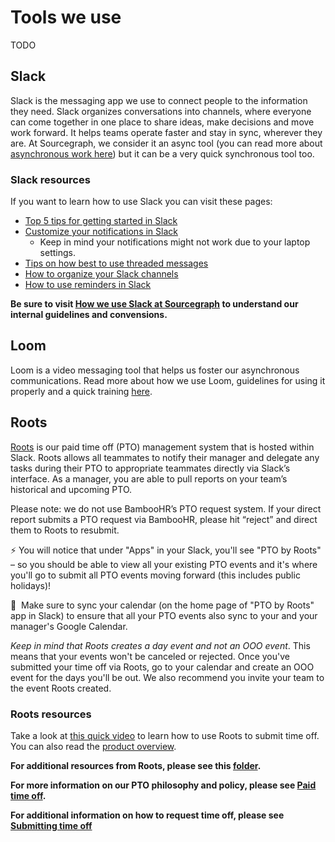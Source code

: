 # Tools we use

TODO

## Slack

Slack is the messaging app we use to connect people to the information they need. Slack organizes conversations into channels, where everyone can come together in one place to share ideas, make decisions and move work forward. It helps teams operate faster and stay in sync, wherever they are. At Sourcegraph, we consider it an async tool (you can read more about [asynchronous work here](../../../../communication/asynchronous-communication.md)) but it can be a very quick synchronous tool too.

### Slack resources

If you want to learn how to use Slack you can visit these pages:

- [Top 5 tips for getting started in Slack](https://slack.com/resources/using-slack/top-5-tips-for-getting-started-in-slack)
- [Customize your notifications in Slack](https://slack.com/resources/using-slack/customize-your-notifications-in-slack)
  - Keep in mind your notifications might not work due to your laptop settings.
- [Tips on how best to use threaded messages](https://slack.com/resources/using-slack/tips-on-how-best-to-use-threaded-messages)
- [How to organize your Slack channels](https://slack.com/resources/using-slack/how-to-organize-your-slack-channels)
- [How to use reminders in Slack](https://slack.com/resources/using-slack/how-to-use-reminders-in-slack)

**Be sure to visit [How we use Slack at Sourcegraph](../../../../communication/team_chat.md) to understand our internal guidelines and convensions.**

## Loom

Loom is a video messaging tool that helps us foster our asynchronous communications. Read more about how we use Loom, guidelines for using it properly and a quick training [here](loom.md).

## Roots

[Roots](https://www.tryroots.io/pto) is our paid time off (PTO) management system that is hosted within Slack. Roots allows all teammates to notify their manager and delegate any tasks during their PTO to appropriate teammates directly via Slack’s interface. As a manager, you are able to pull reports on your team’s historical and upcoming PTO.

Please note: we do not use BambooHR’s PTO request system. If your direct report submits a PTO request via BambooHR, please hit “reject” and direct them to Roots to resubmit.

⚡️ You will notice that under "Apps" in your Slack, you'll see "PTO by Roots" – so you should be able to view all your existing PTO events and it's where you'll go to submit all PTO events moving forward (this includes public holidays)!

📆  Make sure to sync your calendar (on the home page of "PTO by Roots" app in Slack) to ensure that all your PTO events also sync to your and your manager's Google Calendar.

_Keep in mind that Roots creates a day event and not an OOO event_. This means that your events won't be canceled or rejected. Once you've submitted your time off via Roots, go to your calendar and create an OOO event for the days you'll be out.
We also recommend you invite your team to the event Roots created.

### Roots resources

Take a look at [this quick video](https://drive.google.com/file/d/13V6TcQ3_WtB4mVIS0WnVaKCjtmN9LBxZ/view) to learn how to use Roots to submit time off.
You can also read the [product overview](https://docs.google.com/document/d/1y-LYs04ObM1rJXi4bizYJgT1Mv6AlHVJCZ18BQwOkNc/edit).

**For additional resources from Roots, please see this [folder](https://drive.google.com/drive/folders/13GJGkLOtha_EtCAxBu7EGO13NCovaIcJ).**

**For more information on our PTO philosophy and policy, please see [Paid time off](../../../../../benefits-pay-perks/benefits-perks/time-off/index.md).**

**For additional information on how to request time off, please see [Submitting time off](../../../../../benefits-pay-perks/benefits-perks/time-off/submitting-time-off.md)**
